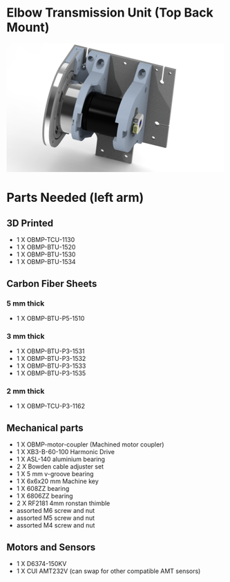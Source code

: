 # Elbow Transmission Unit (Top Back Mount)

<img src="https://raw.githubusercontent.com/newdexterity/Open-Biomanual-Manipulation-System/master/images/readme/obmp-btu-1500.jpg" width="800">

# Parts Needed (left arm)
## 3D Printed

* 1 X OBMP-TCU-1130
* 1 X OBMP-BTU-1520
* 1 X OBMP-BTU-1530
* 1 X OBMP-BTU-1534

## Carbon Fiber Sheets
### 5 mm thick

* 1 X OBMP-BTU-P5-1510

### 3 mm thick

* 1 X OBMP-BTU-P3-1531
* 1 X OBMP-BTU-P3-1532
* 1 X OBMP-BTU-P3-1533
* 1 X OBMP-BTU-P3-1535
  
### 2 mm thick

* 1 X OBMP-TCU-P3-1162

## Mechanical parts

* 1 X OBMP-motor-coupler (Machined motor coupler)
* 1 X XB3-B-60-100 Harmonic Drive
* 1 X ASL-140 aluminium bearing
* 2 X Bowden cable adjuster set
* 1 X 5 mm v-groove bearing
* 1 X 6x6x20 mm Machine key
* 1 X 608ZZ bearing
* 1 X 6806ZZ bearing
* 2 X RF2181 4mm ronstan thimble
* assorted M6 screw and nut
* assorted M5 screw and nut
* assorted M4 screw and nut

## Motors and Sensors

* 1 X D6374-150KV
* 1 X CUI AMT232V (can swap for other compatible AMT sensors)
